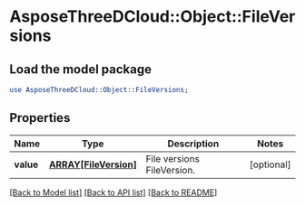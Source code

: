 # AsposeThreeDCloud::Object::FileVersions

## Load the model package
```perl
use AsposeThreeDCloud::Object::FileVersions;
```

## Properties
Name | Type | Description | Notes
------------ | ------------- | ------------- | -------------
**value** | [**ARRAY[FileVersion]**](FileVersion.md) | File versions FileVersion. | [optional] 

[[Back to Model list]](../README.md#documentation-for-models) [[Back to API list]](../README.md#documentation-for-api-endpoints) [[Back to README]](../README.md)


